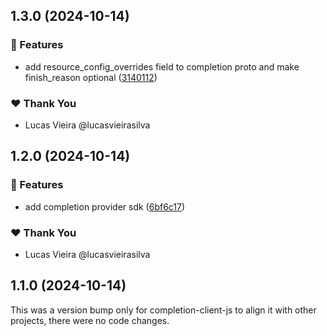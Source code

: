 ## 1.3.0 (2024-10-14)


### 🚀 Features

- add resource_config_overrides field to completion proto and make finish_reason optional ([3140112](https://github.com/vm-x-ai/vm-x-ai-sdk/commit/3140112))


### ❤️  Thank You

- Lucas Vieira @lucasvieirasilva

## 1.2.0 (2024-10-14)


### 🚀 Features

- add completion provider sdk ([6bf6c17](https://github.com/vm-x-ai/vm-x-ai-sdk/commit/6bf6c17))


### ❤️  Thank You

- Lucas Vieira @lucasvieirasilva

## 1.1.0 (2024-10-14)

This was a version bump only for completion-client-js to align it with other projects, there were no code changes.